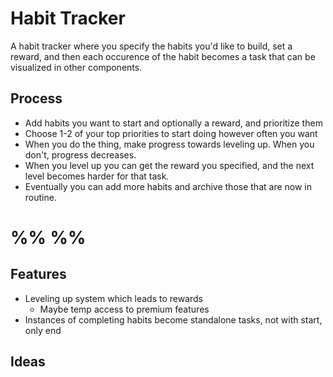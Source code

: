 # Habit Tracker

A habit tracker where you specify the habits you'd like to build, set a reward, and then each occurence of the habit becomes a task that can be visualized in other components.

## Process

- Add habits you want to start and optionally a reward, and prioritize them
- Choose 1-2 of your top priorities to start doing however often you want
- When you do the thing, make progress towards leveling up. When you don't, progress decreases. 
- When you level up you can get the reward you specified, and the next level becomes harder for that task.
- Eventually you can add more habits and archive those that are now in routine.

# %% %%

## Features
- Leveling up system which leads to rewards
	- Maybe temp access to premium features
- Instances of completing habits become standalone tasks, not with start, only end

## Ideas

